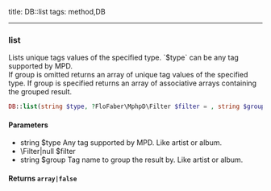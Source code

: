 title: DB::list
tags: method,DB

---

<div class="method">
<h3 class="method-name">list</h3>
<p>Lists unique tags values of the specified type. `$type` can be any tag supported by MPD.<br>If group is omitted returns an array of unique tag values of the specified type.
If group is specified returns an array of associative arrays containing the grouped result.</p>

```php
DB::list(string $type, ?FloFaber\MphpD\Filter $filter = , string $group = '') : array|false
```

#### Parameters

*  string $type Any tag supported by MPD. Like artist or album.
*  \Filter|null $filter
*  string $group Tag name to group the result by. Like artist or album.


#### Returns `array|false`




</div>